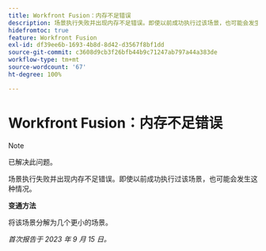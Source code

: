 ```yaml
---
title: Workfront Fusion：内存不足错误
description: 场景执行失败并出现内存不足错误。即使以前成功执行过该场景，也可能会发生这种情况。
hidefromtoc: true
feature: Workfront Fusion
exl-id: df39ee6b-1693-4b8d-8d42-d3567f8bf1dd
source-git-commit: c3608d9cb3f26bfb44b9c71247ab797a44a383de
workflow-type: tm+mt
source-wordcount: '67'
ht-degree: 100%

---
```


# Workfront Fusion：内存不足错误

>[!NOTE]
>
>已解决此问题。

场景执行失败并出现内存不足错误。即使以前成功执行过该场景，也可能会发生这种情况。

**变通方法**

将该场景分解为几个更小的场景。

_首次报告于 2023 年 9 月 15 日。_
